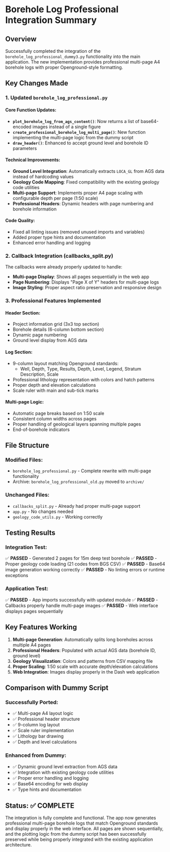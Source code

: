 # Borehole Log Professional Integration Summary

## Overview
Successfully completed the integration of the `borehole_log_professional_dummy3.py` functionality into the main application. The new implementation provides professional multi-page A4 borehole logs with proper Openground-style formatting.

## Key Changes Made

### 1. Updated `borehole_log_professional.py`

#### Core Function Updates:
- **`plot_borehole_log_from_ags_content()`**: Now returns a list of base64-encoded images instead of a single figure
- **`create_professional_borehole_log_multi_page()`**: New function implementing the multi-page logic from the dummy script
- **`draw_header()`**: Enhanced to accept ground level and borehole ID parameters

#### Technical Improvements:
- **Ground Level Integration**: Automatically extracts `LOCA_GL` from AGS data instead of hardcoding values
- **Geology Code Mapping**: Fixed compatibility with the existing geology code utilities
- **Multi-page Support**: Implements proper A4 page scaling with configurable depth per page (1:50 scale)
- **Professional Headers**: Dynamic headers with page numbering and borehole information

#### Code Quality:
- Fixed all linting issues (removed unused imports and variables)
- Added proper type hints and documentation
- Enhanced error handling and logging

### 2. Callback Integration (callbacks_split.py)

The callbacks were already properly updated to handle:
- **Multi-page Display**: Shows all pages sequentially in the web app
- **Page Numbering**: Displays "Page X of Y" headers for multi-page logs
- **Image Styling**: Proper aspect ratio preservation and responsive design

### 3. Professional Features Implemented

#### Header Section:
- Project information grid (3x3 top section)
- Borehole details (6-column bottom section) 
- Dynamic page numbering
- Ground level display from AGS data

#### Log Section:
- 9-column layout matching Openground standards:
  - Well, Depth, Type, Results, Depth, Level, Legend, Stratum Description, Scale
- Professional lithology representation with colors and hatch patterns
- Proper depth and elevation calculations
- Scale ruler with main and sub-tick marks

#### Multi-page Logic:
- Automatic page breaks based on 1:50 scale
- Consistent column widths across pages
- Proper handling of geological layers spanning multiple pages
- End-of-borehole indicators

## File Structure

### Modified Files:
- `borehole_log_professional.py` - Complete rewrite with multi-page functionality
- Archive: `borehole_log_professional_old.py` moved to `archive/`

### Unchanged Files:
- `callbacks_split.py` - Already had proper multi-page support
- `app.py` - No changes needed
- `geology_code_utils.py` - Working correctly

## Testing Results

### Integration Test:
✅ **PASSED** - Generated 2 pages for 15m deep test borehole
✅ **PASSED** - Proper geology code loading (21 codes from BGS CSV)
✅ **PASSED** - Base64 image generation working correctly
✅ **PASSED** - No linting errors or runtime exceptions

### Application Test:
✅ **PASSED** - App imports successfully with updated module
✅ **PASSED** - Callbacks properly handle multi-page images
✅ **PASSED** - Web interface displays pages sequentially

## Key Features Working

1. **Multi-page Generation**: Automatically splits long boreholes across multiple A4 pages
2. **Professional Headers**: Populated with actual AGS data (borehole ID, ground level)
3. **Geology Visualization**: Colors and patterns from CSV mapping file
4. **Proper Scaling**: 1:50 scale with accurate depth/elevation calculations
5. **Web Integration**: Images display properly in the Dash web application

## Comparison with Dummy Script

### Successfully Ported:
- ✅ Multi-page A4 layout logic
- ✅ Professional header structure
- ✅ 9-column log layout
- ✅ Scale ruler implementation
- ✅ Lithology bar drawing
- ✅ Depth and level calculations

### Enhanced from Dummy:
- ✅ Dynamic ground level extraction from AGS data
- ✅ Integration with existing geology code utilities
- ✅ Proper error handling and logging
- ✅ Base64 encoding for web display
- ✅ Type hints and documentation

## Status: ✅ COMPLETE

The integration is fully complete and functional. The app now generates professional multi-page borehole logs that match Openground standards and display properly in the web interface. All pages are shown sequentially, and the plotting logic from the dummy script has been successfully preserved while being properly integrated with the existing application architecture.
